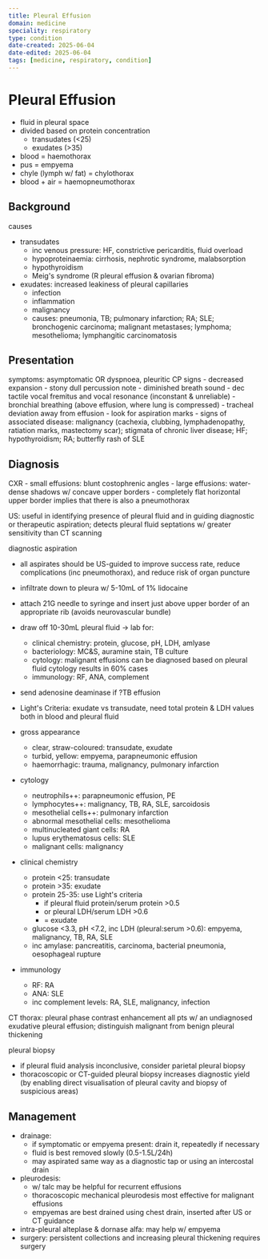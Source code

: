 ```yaml
---
title: Pleural Effusion
domain: medicine
speciality: respiratory
type: condition
date-created: 2025-06-04
date-edited: 2025-06-04
tags: [medicine, respiratory, condition]
---
```


# Pleural Effusion
- fluid in pleural space
- divided based on protein concentration
    - transudates (<25)
    - exudates (>35)
- blood = haemothorax
- pus = empyema
- chyle (lymph w/ fat) = chylothorax
- blood + air = haemopneumothorax

## Background
causes
- transudates
    - inc venous pressure: HF, constrictive pericarditis, fluid overload
    - hypoproteinaemia: cirrhosis, nephrotic syndrome, malabsorption
    - hypothyroidism
    - Meig's syndrome (R pleural effusion & ovarian fibroma)
- exudates: increased leakiness of pleural capillaries
    - infection
    - inflammation
    - malignancy
    - causes: pneumonia, TB; pulmonary infarction; RA; SLE; bronchogenic carcinoma; malignant metastases; lymphoma; mesothelioma; lymphangitic carcinomatosis

## Presentation
symptoms: asymptomatic OR dyspnoea, pleuritic CP
signs
    - decreased expansion
    - stony dull percussion note
    - diminished breath sound
    - dec tactile vocal fremitus and vocal resonance (inconstant & unreliable)
    - bronchial breathing (above effusion, where lung is compressed)
    - tracheal deviation away from effusion
    - look for aspiration marks
    - signs of associated disease: malignancy (cachexia, clubbing, lymphadenopathy, ratiation marks, mastectomy scar); stigmata of chronic liver disease; HF; hypothyroidism; RA; butterfly rash of SLE

## Diagnosis
CXR
    - small effusions: blunt costophrenic angles
    - large effusions: water-dense shadows w/ concave upper borders
    - completely flat horizontal upper border implies that there is also a pneumothorax

US: useful in identifying presence of pleural fluid and in guiding diagnostic or therapeutic aspiration; detects pleural fluid septations w/ greater sensitivity than CT scanning

diagnostic aspiration
- all aspirates should be US-guided to improve success rate, reduce complications (inc pneumothorax), and reduce risk of organ puncture
- infiltrate down to pleura w/ 5-10mL of 1% lidocaine
- attach 21G needle to syringe and insert just above upper border of an appropriate rib (avoids neurovascular bundle)
- draw off 10-30mL pleural fluid -> lab for: 
    - clinical chemistry: protein, glucose, pH, LDH, amlyase
    - bacteriology: MC&S, auramine stain, TB culture
    - cytology: malignant effusions can be diagnosed based on pleural fluid cytology results in 60% cases
    - immunology: RF, ANA, complement
- send adenosine deaminase if ?TB effusion
- Light's Criteria: exudate vs transudate, need total protein & LDH values both in blood and pleural fluid

- gross appearance
    - clear, straw-coloured: transudate, exudate
    - turbid, yellow: empyema, parapneumonic effusion
    - haemorrhagic: trauma, malignancy, pulmonary infarction
- cytology
    - neutrophils++: parapneumonic effusion, PE
    - lymphocytes++: malignancy, TB, RA, SLE, sarcoidosis
    - mesothelial cells++: pulmonary infarction
    - abnormal mesothelial cells: mesothelioma
    - multinucleated giant cells: RA
    - lupus erythematosus cells: SLE
    - malignant cells: malignancy
- clinical chemistry
    - protein <25: transudate
    - protein >35: exudate
    - protein 25-35: use Light's criteria
        - if pleural fluid protein/serum protein >0.5
        - or pleural LDH/serum LDH >0.6
        - = exudate
    - glucose <3.3, pH <7.2, inc LDH (pleural:serum >0.6): empyema, malignancy, TB, RA, SLE
    - inc amylase: pancreatitis, carcinoma, bacterial pneumonia, oesophageal rupture
- immunology
    - RF: RA
    - ANA: SLE
    - inc complement levels: RA, SLE, malignancy, infection

CT thorax: pleural phase contrast enhancement all pts w/ an undiagnosed exudative pleural effusion; distinguish malignant from benign pleural thickening

pleural biopsy
- if pleural fluid analysis inconclusive, consider parietal pleural biopsy
- thoracoscopic or CT-guided pleural biopsy increases diagnostic yield (by enabling direct visualisation of pleural cavity and biopsy of suspicious areas)

## Management
- drainage: 
    - if symptomatic or empyema present: drain it, repeatedly if necessary
    - fluid is best removed slowly (0.5-1.5L/24h)
    - may aspirated same way as a diagnostic tap or using an intercostal drain
- pleurodesis: 
    - w/ talc may be helpful for recurrent effusions
    - thoracoscopic mechanical pleurodesis most effective for malignant effusions
    - empyemas are best drained using chest drain, inserted after US or CT guidance
- intra-pleural alteplase & dornase alfa: may help w/ empyema
- surgery: persistent collections and increasing pleural thickening requires surgery
